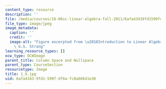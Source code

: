 ```yaml
---
content_type: resource
description: ''
file: /media/courses/18-06sc-linear-algebra-fall-2011/6afa43439fd1599fdf6afc8a66641e30_1_6.jpg
file_type: image/jpeg
image_metadata:
  caption: ''
  credit: ''
  image-alt: "Figure excerpted from \u2018Introduction to Linear Algebra\u2019 by\
    \ G.S. Strang"
learning_resource_types: []
ocw_type: OCWImage
parent_title: Column Space and Nullspace
parent_type: CourseSection
resourcetype: Image
title: 1_6.jpg
uid: 6afa4343-9fd1-599f-df6a-fc8a66641e30
---
```

